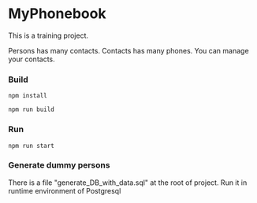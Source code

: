 # MyPhonebook

This is a training project.

Persons has many contacts. Contacts has many phones.
You can manage your contacts.

### Build
`npm install`

`npm run build`

### Run
`npm run start`

### Generate dummy persons
There is a file "generate_DB_with_data.sql" at the root of project.
Run it in runtime environment of Postgresql